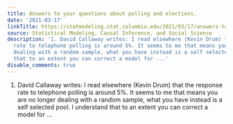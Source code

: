 ```yaml
---
title: Answers to your questions about polling and elections.
date: '2021-03-17'
linkTitle: https://statmodeling.stat.columbia.edu/2021/03/17/answers-to-your-questions-about-polling-and-elections/
source: Statistical Modeling, Causal Inference, and Social Science
description: '1. David Callaway writes: I read elsewhere (Kevin Drum) that the response
  rate to telephone polling is around 5%. It seems to me that means you are no longer
  dealing with a random sample, what you have instead is a self selected pool. I understand
  that to an extent you can correct a model for ...'
disable_comments: true
---
```

1. David Callaway writes: I read elsewhere (Kevin Drum) that the response rate to telephone polling is around 5%. It seems to me that means you are no longer dealing with a random sample, what you have instead is a self selected pool. I understand that to an extent you can correct a model for ...